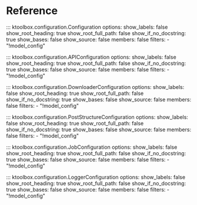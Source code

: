 # Reference

::: ktoolbox.configuration.Configuration
    options:
        show_labels: false
        show_root_heading: true
        show_root_full_path: false
        show_if_no_docstring: true
        show_bases: false
        show_source: false
        members: false
        filters:
            - "!model_config"

::: ktoolbox.configuration.APIConfiguration
    options:
        show_labels: false
        show_root_heading: true
        show_root_full_path: false
        show_if_no_docstring: true
        show_bases: false
        show_source: false
        members: false
        filters:
            - "!model_config"

::: ktoolbox.configuration.DownloaderConfiguration
    options:
        show_labels: false
        show_root_heading: true
        show_root_full_path: false
        show_if_no_docstring: true
        show_bases: false
        show_source: false
        members: false
        filters:
            - "!model_config"

::: ktoolbox.configuration.PostStructureConfiguration
    options:
        show_labels: false
        show_root_heading: true
        show_root_full_path: false
        show_if_no_docstring: true
        show_bases: false
        show_source: false
        members: false
        filters:
            - "!model_config"

::: ktoolbox.configuration.JobConfiguration
    options:
        show_labels: false
        show_root_heading: true
        show_root_full_path: false
        show_if_no_docstring: true
        show_bases: false
        show_source: false
        members: false
        filters:
            - "!model_config"

::: ktoolbox.configuration.LoggerConfiguration
    options:
        show_labels: false
        show_root_heading: true
        show_root_full_path: false
        show_if_no_docstring: true
        show_bases: false
        show_source: false
        members: false
        filters:
            - "!model_config"